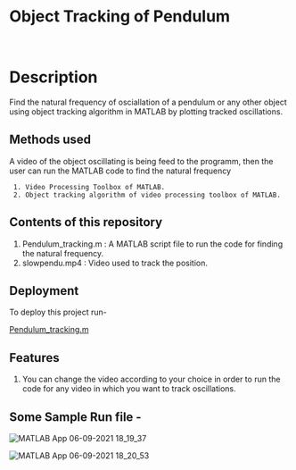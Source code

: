 # Object Tracking of Pendulum





<br>

# Description

Find the natural frequency of osciallation of a pendulum or any other object using object tracking algorithm in MATLAB by plotting tracked oscillations.


## Methods used



A video of the object oscillating is being feed to the programm, then the user can run the MATLAB code to find the natural frequency
  
     1. Video Processing Toolbox of MATLAB.
     2. Object tracking algorithm of video processing toolbox of MATLAB.



## Contents of this repository

1. Pendulum_tracking.m : A MATLAB script file to run the code for finding the natural frequency.
2. slowpendu.mp4 : Video used to track the position.


## Deployment

To deploy this project run-

  [Pendulum_tracking.m](https://github.com/MittalHarsh27/Covid_Data_Representation/blob/main/Covid_data_represnetation.exe)



## Features
1. You can change the video according to your choice in order to run the code for any video in which you want to track oscillations.

## Some Sample Run file -
![MATLAB App 06-09-2021 18_19_37](https://user-images.githubusercontent.com/89993821/132220275-8b15d3fe-783c-4533-a09b-d3f88195d126.png)


![MATLAB App 06-09-2021 18_20_53](https://user-images.githubusercontent.com/89993821/132220277-81a921c8-d987-459e-b056-b8dcb4f4b64a.png)
